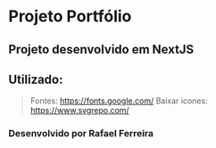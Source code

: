 # Projeto Portfólio

## Projeto desenvolvido em NextJS

## Utilizado:
> Fontes: https://fonts.google.com/
> Baixar icones: https://www.svgrepo.com/


### Desenvolvido por Rafael Ferreira